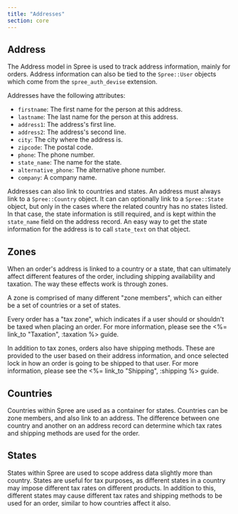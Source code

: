 ```yaml
---
title: "Addresses"
section: core
---
```


## Address

The Address model in Spree is used to track address information, mainly for
orders. Address information can also be tied to the `Spree::User` objects which
come from the `spree_auth_devise` extension.

Addresses have the following attributes:

* `firstname`: The first name for the person at this address.
* `lastname`: The last name for the person at this address.
* `address1`: The address's first line.
* `address2`: The address's second line.
* `city`: The city where the address is.
* `zipcode`: The postal code.
* `phone`: The phone number.
* `state_name`: The name for the state.
* `alternative_phone`: The alternative phone number.
* `company`: A company name.

Addresses can also link to countries and states. An address must always link to
a `Spree::Country` object. It can can optionally link to a `Spree::State` object,
but only in the cases where the related country has no states listed. In that
case, the state information is still required, and is kept within the
`state_name` field on the address record. An easy way to get the state information
 for the address is to call `state_text` on that object.

## Zones

When an order's address is linked to a country or a state, that can ultimately
affect different features of the order, including shipping availability and
taxation. The way these effects work is through zones.

A zone is comprised of many different "zone members", which can either be a
set of countries or a set of states.

Every order has a "tax zone", which indicates if a user should or shouldn't be
taxed when placing an order. For more information, please see the <%= link_to "Taxation", :taxation %> guide.

In addition to tax zones, orders also have shipping methods. These are provided
to the user based on their address information, and once selected lock in how an
order is going to be shipped to that user. For more information, please see the
<%= link_to "Shipping", :shipping %> guide.

## Countries

Countries within Spree are used as a container for states. Countries can be zone
members, and also link to an address. The difference between one country and
another on an address record can determine which tax rates and shipping methods
are used for the order.

## States

States within Spree are used to scope address data slightly more than country.
States are useful for tax purposes, as different states in a country may impose
different tax rates on different products. In addition to this, different states
may cause different tax rates and shipping methods to be used for an order,
similar to how countries affect it also.


